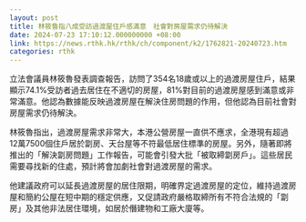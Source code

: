 ```yaml
---
layout: post
title: 林筱魯指八成受訪過渡屋住戶感滿意　社會對房屋需求仍待解決
date: 2024-07-23 17:10:12.000000000 +08:00
link: https://news.rthk.hk/rthk/ch/component/k2/1762821-20240723.htm
categories: rthk
---
```


立法會議員林筱魯發表調查報告，訪問了354名18歲或以上的過渡房屋住戶，結果顯示74.1%受訪者過去居住在不適切的房屋，81%對目前的過渡房屋感到滿意或非常滿意。他認為數據能反映過渡房屋在解決住房問題的作用，但他認為目前社會對房屋需求仍待解決。

林筱魯指出，過渡房屋需求非常大，本港公營房屋一直供不應求，全港現有超過12萬7500個住戶居於劏房、天台屋等不符最低居住標準的房屋。另外，隨著即將推出的「解決劏房問題」工作報告，可能會引發大批「被取締劏房戶」。這些居民需要尋找新的住處，預計將會加劇社會對過渡房屋的需求。

他建議政府可以延長過渡房屋的居住限期，明確界定過渡房屋的定位，維持過渡房屋和簡約公屋在短中期的穩定供應，又促請政府嚴格取締所有不符合法規的「劏房」及其他非法居住環境，如居於僭建物和工廠大廈等。
